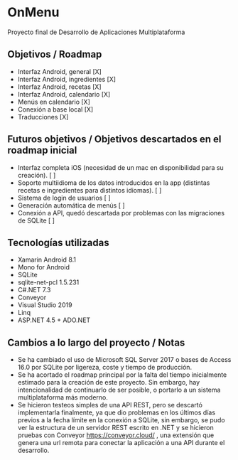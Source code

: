 # OnMenu
Proyecto final de Desarrollo de Aplicaciones Multiplataforma

## Objetivos / Roadmap
- Interfaz Android, general [X]
- Interfaz Android, ingredientes [X]
- Interfaz Android, recetas [X]
- Interfaz Android, calendario [X]
- Menús en calendario [X]
- Conexión a base local [X]
- Traducciones [X]

## Futuros objetivos / Objetivos descartados en el roadmap inicial
- Interfaz completa iOS (necesidad de un mac en disponibilidad para su creación). [ ]
- Soporte multiidioma de los datos introducidos en la app (distintas recetas e ingredientes para distintos idiomas). [ ]
- Sistema de login de usuarios [ ]
- Generación automática de menús [ ]
- Conexión a API, quedó descartada por problemas con las migraciones de SQLite [ ]

## Tecnologías utilizadas
- Xamarin Android 8.1
- Mono for Android
- SQLite
- sqlite-net-pcl 1.5.231
- C#.NET 7.3
- Conveyor
- Visual Studio 2019
- Linq
- ASP.NET 4.5 + ADO.NET 

## Cambios a lo largo del proyecto / Notas
- Se ha cambiado el uso de Microsoft SQL Server 2017 o bases de Access 16.0 por SQLite por ligereza, coste y tiempo de producción.
- Se ha acortado el roadmap principal por la falta del tiempo inicialmente estimado para la creación de este proyecto. Sin embargo, hay intencionalidad de continuarlo de ser posible, o portarlo a un sistema multiplataforma más moderno.
- Se hicieron testeos simples de una API REST, pero se descartó implementarla finalmente, ya que dio problemas en los últimos días previos a la fecha límite en la conexión a SQLite, sin embargo, se pudo ver la estructura de un servidor REST escrito en .NET y se hicieron pruebas con Conveyor https://conveyor.cloud/ , una extensión que genera una url remota para conectar la aplicación a una API durante el desarrollo.


